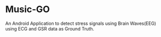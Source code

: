 # Music-GO
An Android Application to detect stress signals using Brain Waves(EEG) using ECG and GSR data as Ground Truth.
